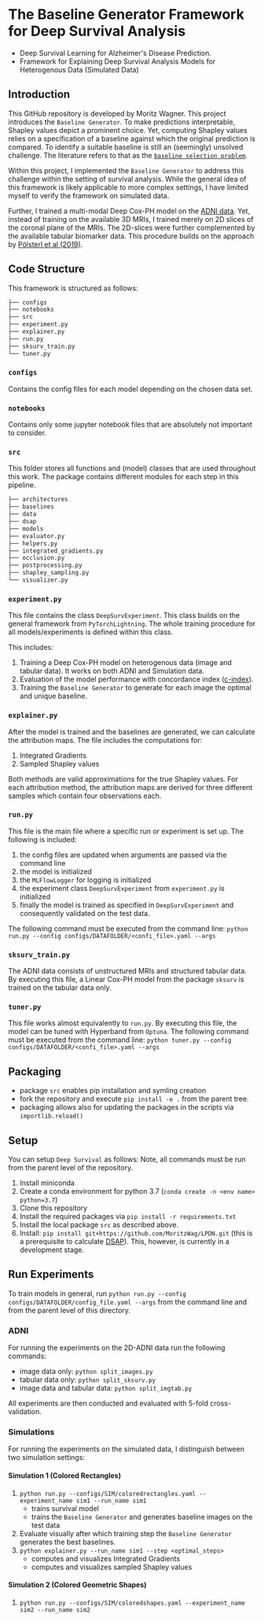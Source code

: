 # The Baseline Generator Framework for Deep Survival Analysis
- Deep Survival Learning for Alzheimer's Disease Prediction. 
- Framework for Explaining Deep Survival Analysis Models for Heterogenous Data (Simulated Data)

## Introduction
This GitHub repository is developed by Moritz Wagner. This project introduces the `Baseline Generator`. 
To make predictions interpretable, Shapley values depict a prominent choice. Yet, computing Shapley values relies on a specification of a baseline against which the original prediction is compared. 
To identify a suitable baseline is still an (seemingly) unsolved challenge. The literature refers to that as the [`baseline selection problem`](https://distill.pub/2020/attribution-baselines/).

Within this project, I implemented the `Baseline Generator` to address this challenge within the setting of survival analysis.
While the general idea of this framework is likely applicable to more complex settings, I have limited myself to verify the framework on simulated data.

Further, I trained a multi-modal Deep Cox-PH model on the [ADNI data](http://adni.loni.usc.edu/). Yet, instead of training on the available 3D MRIs, I trained merely on 2D slices of the coronal plane of the MRIs.
The 2D-slices were further complemented by the available tabular biomarker data. This procedure builds on the approach by [Pölsterl et al (2019)](https://arxiv.org/pdf/1909.03890.pdf).

## Code Structure
This framework is structured as follows:
```bash
├── configs
├── notebooks
├── src
├── experiment.py
├── explainer.py
├── run.py
├── sksurv_train.py
└── tuner.py
```

### `configs`
Contains the config files for each model depending on the chosen data set.

### `notebooks`
Contains only some jupyter notebook files that are absolutely not important to consider.

### `src`
This folder stores all functions and (model) classes that are used throughout this work. The package contains different modules for each step in this pipeline. 

```bash
├── architectures
├── baselines
├── data
├── dsap
├── models
├── evaluator.py
├── helpers.py
├── integrated_gradients.py
├── occlusion.py
├── postprocessing.py
├── shapley_sampling.py
└── visualizer.py
```

### `experiment.py`
This file contains the class `DeepSurvExperiment`. This class builds on the general framework from `PyTorchLightning`.
The whole training procedure for all models/experiments is defined within this class.

This includes:
1. Training a Deep Cox-PH model on heterogenous data (image and tabular data). It works on both ADNI and Simulation data.
2. Evaluation of the model performance with concordance index ([c-index](https://scikit-survival.readthedocs.io/en/latest/api/generated/sksurv.metrics.concordance_index_censored.html)). 
2. Training the `Baseline Generator` to generate for each image the optimal and unique baseline.

### `explainer.py`
After the model is trained and the baselines are generated, we can calculate the attribution maps.
The file includes the computations for: 
1. Integrated Gradients 
2. Sampled Shapley values

Both methods are valid approximations for the true Shapley values. For each attribution method, the attribution maps are derived for three different samples which contain four observations each.

### `run.py`
This file is the main file where a specific run or experiment is set up. The following is included:
1. the config files are updated when arguments are passed via the command line
2. the model is initialized
3. the `MLFlowLogger` for logging is initialized 
4. the experiment class `DeepSurvExperiment` from `experiment.py` is initialized 
5. finally the model is trained as specified in `DeepSurvExperiment` and consequently validated on the test data.

The following command must be executed from the command line:
`python run.py --config configs/DATAFOLDER/<confi_file>.yaml --args`

### `sksurv_train.py`
The ADNI data consists of unstructured MRIs and structured tabular data. 
By executing this file, a Linear Cox-PH model from the package `sksurv` is trained on the tabular data only. 

### `tuner.py`
This file works almost equivalently to `run.py`. By executing this file, the model can be tuned with Hyperband from `Optuna`.
The following command must be executed from the command line:
`python tuner.py --config configs/DATAFOLDER/<confi_file>.yaml --args`


## Packaging 
* package `src` enables pip installation and symling creation
* fork the repository and execute `pip install -e .` from the parent tree.
* packaging allows also for updating the packages in the scripts via `importlib.reload()`

## Setup 

You can setup `Deep Survival` as follows: Note, all commands must be run from the parent level of the repository.

1. Install miniconda
2. Create a conda environment for python 3.7 (`conda create -n <env name> python=3.7`)
3. Clone this repository 
4. Install the required packages via `pip install -r requirements.txt`
5. Install the local package `src` as described above. 
6. Install: `pip install git+https://github.com/MoritzWag/LPDN.git` (this is a prerequisite to calculate [DSAP](https://arxiv.org/pdf/1903.10992.pdf)). This, however, is currently in a development stage.


## Run Experiments 
To train models in general, run `python run.py --config configs/DATAFOLDER/config_file.yaml --args` from the command line and from the parent level of this directory. 

### ADNI 
For running the experiments on the 2D-ADNI data run the following commands:
- image data only: `python split_images.py`
- tabular data only: `python split_sksurv.py` 
- image data and tabular data: `python split_imgtab.py`

All experiments are then conducted and evaluated with 5-fold cross-validation.

### Simulations 
For running the experiments on the simulated data, I distinguish between two simulation settings:

#### Simulation 1 (Colored Rectangles)
1. `python run.py --configs/SIM/coloredrectangles.yaml --experiment_name sim1 --run_name sim1`
    * trains survival model
    * trains the `Baseline Generator` and generates baseline images on the test data
2. Evaluate visually after which training step the `Baseline Generator` generates the best baselines. 
3. `python explainer.py --run_name sim1 --step <optimal_steps>`
    * computes and visualizes Integrated Gradients 
    * computes and visualizes sampled Shapley values

#### Simulation 2 (Colored Geometric Shapes)
1. `python run.py --configs/SIM/coloredshapes.yaml --experiment_name sim2 --run_name sim2`